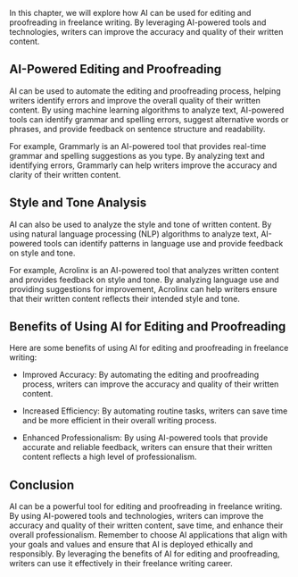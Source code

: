 
In this chapter, we will explore how AI can be used for editing and proofreading in freelance writing. By leveraging AI-powered tools and technologies, writers can improve the accuracy and quality of their written content.

AI-Powered Editing and Proofreading
-----------------------------------

AI can be used to automate the editing and proofreading process, helping writers identify errors and improve the overall quality of their written content. By using machine learning algorithms to analyze text, AI-powered tools can identify grammar and spelling errors, suggest alternative words or phrases, and provide feedback on sentence structure and readability.

For example, Grammarly is an AI-powered tool that provides real-time grammar and spelling suggestions as you type. By analyzing text and identifying errors, Grammarly can help writers improve the accuracy and clarity of their written content.

Style and Tone Analysis
-----------------------

AI can also be used to analyze the style and tone of written content. By using natural language processing (NLP) algorithms to analyze text, AI-powered tools can identify patterns in language use and provide feedback on style and tone.

For example, Acrolinx is an AI-powered tool that analyzes written content and provides feedback on style and tone. By analyzing language use and providing suggestions for improvement, Acrolinx can help writers ensure that their written content reflects their intended style and tone.

Benefits of Using AI for Editing and Proofreading
-------------------------------------------------

Here are some benefits of using AI for editing and proofreading in freelance writing:

* Improved Accuracy: By automating the editing and proofreading process, writers can improve the accuracy and quality of their written content.

* Increased Efficiency: By automating routine tasks, writers can save time and be more efficient in their overall writing process.

* Enhanced Professionalism: By using AI-powered tools that provide accurate and reliable feedback, writers can ensure that their written content reflects a high level of professionalism.

Conclusion
----------

AI can be a powerful tool for editing and proofreading in freelance writing. By using AI-powered tools and technologies, writers can improve the accuracy and quality of their written content, save time, and enhance their overall professionalism. Remember to choose AI applications that align with your goals and values and ensure that AI is deployed ethically and responsibly. By leveraging the benefits of AI for editing and proofreading, writers can use it effectively in their freelance writing career.
